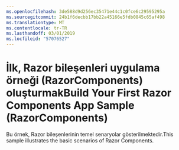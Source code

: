 ```yaml
---
ms.openlocfilehash: 3de588d9d256ec35471e44c1c0fce6c29595295a
ms.sourcegitcommit: 24b1f6decbb17bb22a45166e5fdb0845c65af498
ms.translationtype: MT
ms.contentlocale: tr-TR
ms.lasthandoff: 03/01/2019
ms.locfileid: "57076527"
---
```

# <a name="build-your-first-razor-components-app-sample-razorcomponents"></a><span data-ttu-id="45726-101">İlk, Razor bileşenleri uygulama örneği (RazorComponents) oluşturmak</span><span class="sxs-lookup"><span data-stu-id="45726-101">Build Your First Razor Components App Sample (RazorComponents)</span></span>

<span data-ttu-id="45726-102">Bu örnek, Razor bileşenlerinin temel senaryolar gösterilmektedir.</span><span class="sxs-lookup"><span data-stu-id="45726-102">This sample illustrates the basic scenarios of Razor Components.</span></span>
